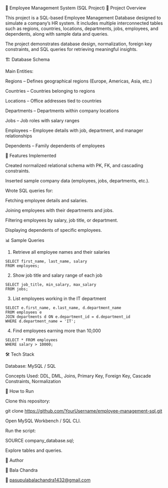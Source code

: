 📂 Employee Management System (SQL Project)
📌 Project Overview

This project is a SQL-based Employee Management Database designed to simulate a company’s HR system. It includes multiple interconnected tables such as regions, countries, locations, departments, jobs, employees, and dependents, along with sample data and queries.

The project demonstrates database design, normalization, foreign key constraints, and SQL queries for retrieving meaningful insights.

🏗️ Database Schema

Main Entities:

Regions – Defines geographical regions (Europe, Americas, Asia, etc.)

Countries – Countries belonging to regions

Locations – Office addresses tied to countries

Departments – Departments within company locations

Jobs – Job roles with salary ranges

Employees – Employee details with job, department, and manager relationships

Dependents – Family dependents of employees


🔑 Features Implemented

Created normalized relational schema with PK, FK, and cascading constraints.

Inserted sample company data (employees, jobs, departments, etc.).

Wrote SQL queries for:

Fetching employee details and salaries.

Joining employees with their departments and jobs.

Filtering employees by salary, job title, or department.

Displaying dependents of specific employees.

📊 Sample Queries
1. Retrieve all employee names and their salaries
```
SELECT first_name, last_name, salary 
FROM employees;
```
2. Show job title and salary range of each job
```
SELECT job_title, min_salary, max_salary 
FROM jobs;
```
3. List employees working in the IT department
```
SELECT e.first_name, e.last_name, d.department_name 
FROM employees e
JOIN departments d ON e.department_id = d.department_id
WHERE d.department_name = 'IT';
```
4. Find employees earning more than 10,000
```
SELECT * FROM employees 
WHERE salary > 10000;
```
🛠️ Tech Stack

Database: MySQL / SQL

Concepts Used: DDL, DML, Joins, Primary Key, Foreign Key, Cascade Constraints, Normalization

🚀 How to Run

Clone this repository:

git clone https://github.com/YourUsername/employee-management-sql.git


Open MySQL Workbench / SQL CLI.

Run the script:

SOURCE company_database.sql;


Explore tables and queries.

📌 Author

👤 Bala Chandra

📧 pasupulabalachandra1432@gmail.com
